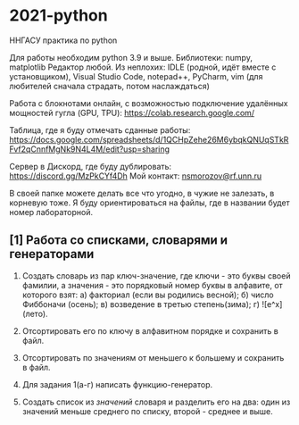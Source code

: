 # 2021-python
ННГАСУ практика по python

Для работы необходим python 3.9 и выше.
Библиотеки: numpy, matplotlib
Редактор любой. Из неплохих: IDLE (родной, идёт вместе с установщиком), Visual Studio Code, notepad++, PyCharm, vim (для любителей сначала страдать, потом наслаждаться)

Работа с блокнотами онлайн, с возможностью подключение удалённых мощностей гугла (GPU, TPU): https://colab.research.google.com/

Таблица, где я буду отмечать сданные работы: https://docs.google.com/spreadsheets/d/1QCHpZehe26M6ybqkQNUqSTkRFvf2qCnnfMgNk9N4L4M/edit?usp=sharing

Сервер в Дискорд, где буду дублировать: https://discord.gg/MzPkCYf4Dh
Мой контакт: nsmorozov@rf.unn.ru

В своей папке можете делать все что угодно, в чужие не залезать, в корневую тоже. Я буду ориентироваться на файлы, где в названии будет номер лабораторной.

## [1] Работа со списками, словарями и генераторами
	
1. Создать словарь из пар ключ-значение, где ключи - это буквы своей фамилии, а значения - это порядковый номер буквы в алфавите, от которого взят:
    а) факториал (если вы родились весной);
    б) число Фиббоначи (осень);
    в) возведение в третью степень(зима);
    г) ![e^x] (лето).
	
2. Отсортировать его по ключу в алфавитном порядке и сохранить в файл.
	
3. Отсортировать по значениям от меньшего к большему и сохранить в файл.
	
4. Для задания 1(а-г) написать функцию-генератор.
	
5. Создать список из _значений_ словаря и разделить его на два: один из значений меньше среднего по списку, второй - среднее и выше.

